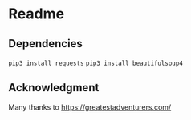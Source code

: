 # Readme

## Dependencies

`pip3 install requests`
`pip3 install beautifulsoup4`

## Acknowledgment

Many thanks to https://greatestadventurers.com/ 
